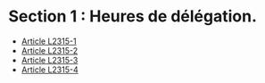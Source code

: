 # Section 1 : Heures de délégation.

* [Article L2315-1](./LEGIARTI000025579011.md)
* [Article L2315-2](./LEGIARTI000018764679.md)
* [Article L2315-3](./LEGIARTI000006901911.md)
* [Article L2315-4](./LEGIARTI000006901912.md)
